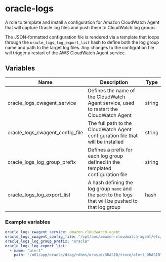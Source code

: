 # oracle-logs
A role to template and install a configuration for Amazon CloudWatch Agent that will capture Oracle log files and push them to CloudWatch log groups.

The JSON-formatted configuration file is rendered via a template that loops through the `oracle_logs_log_export_list` hash to define both the log group name and path to the target log files. Any changes to the configration file will trigger a restart of the AWS CloudWatch Agent service.

## Variables

| Name                            | Description                                                                                           | Type   |
|---------------------------------|-------------------------------------------------------------------------------------------------------|--------|
| oracle_logs_cwagent_service     | Defines the name of the CloudWatch Agent service, used to restart the CloudWatch Agent                | string |
| oracle_logs_cwagent_config_file | The full path to the CloudWatch Agent configuration file that will be installed                       | string |
| oracle_logs_log_group_prefix    | Defines a prefix for each log group defined in the templated configuration file                       | string |
| oracle_logs_log_export_list     | A hash defining the log group `name` and the `path` to the logs that will be pushed to that log group | hash   |


### Example variables

```yaml
oracle_logs_cwagent_service: amazon-cloudwatch-agent
oracle_logs_cwagent_config_file: "/opt/aws/amazon-cloudwatch-agent/etc/amazon-cloudwatch-agent.d/file_oracle_logs.json"
oracle_logs_log_group_prefix: "oracle"
oracle_logs_log_export_list:
  - name: "alert"
    path: "/u01/app/oracle/diag/rdbms/orasid/ORASID/trace/alert_ORASIDlog"
```

